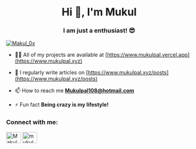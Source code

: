 <h1 align="center">Hi 👋, I'm Mukul</h1>
<h3 align="center">I am just a enthusiast! 😎</h3>

<p align="left"> <a href="https://twitter.com/Makul_0x" target="blank"><img src="https://img.shields.io/twitter/follow/Makul_0x?logo=twitter&style=for-the-badge" alt="Makul_0x" /></a> </p>

- 👨‍💻 All of my projects are available at [https://www.mukulpal.vercel.app](https://www.mukulpal.xyz)

- 📝 I regularly write articles on [https://www.mukulpal.xyz/posts](https://www.mukulpal.xyz/posts)

- 📫 How to reach me **Mukulpal108@hotmail.com**

- ⚡ Fun fact **Being crazy is my lifestyle!**

<h3 align="left">Connect with me:</h3>
<p align="left">
<a href="https://twitter.com/Makul_0x" target="blank"><img align="center" src="https://raw.githubusercontent.com/rahuldkjain/github-profile-readme-generator/master/src/images/icons/Social/twitter.svg" alt="Makul_0x" height="30" width="40" /></a>
<a href="https://instagram.com/mukulpal.xyz" target="blank"><img align="center" src="https://raw.githubusercontent.com/rahuldkjain/github-profile-readme-generator/master/src/images/icons/Social/instagram.svg" alt="mukulpal.xyz" height="30" width="40" /></a>
